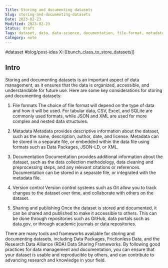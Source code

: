 ```yaml
---
Title: Storing and documenting datasets
Slug: storing-and-documenting-datasets
Date: 2023-02-23
Modified: 2023-02-23
Status: draft
Tags: dataset, data, data-science, documentation, file-format, metadata, version-control
Category: note
---
```

#dataset 
#blog/post-idea 
X::[[bunch_class_to_store_datasets]]

## Intro
Storing and documenting datasets is an important aspect of data management, as it ensures that the data is organized, accessible, and understandable for future use. Here are some key considerations for storing and documenting datasets:

1.  File formats
The choice of file format will depend on the type of data and how it will be used. For tabular data, CSV, Excel, and SQLite are commonly used formats, while JSON and XML are used for more complex and nested data structures.
    
2.  Metadata
Metadata provides descriptive information about the dataset, such as the name, description, author, date, and license. Metadata can be stored in a separate file, or embedded within the data file using formats such as Data Packages, JSON-LD, or XML.
    
3.  Documentation
Documentation provides additional information about the dataset, such as the data collection methodology, data cleaning and preprocessing steps, and any relevant citations or references. Documentation can be stored in a separate file, or integrated with the metadata file.
    
4.  Version control
Version control systems such as Git allow you to track changes to the dataset over time, and collaborate with others on the dataset.
    
5.  Sharing and publishing
Once the dataset is stored and documented, it can be shared and published to make it accessible to others. This can be done through repositories such as GitHub, data portals such as data.gov, or through academic journals or data repositories.
    

There are many tools and frameworks available for storing and documenting datasets, including Data Packages, Frictionless Data, and the Research Data Alliance (RDA) Data Sharing Frameworks. By following good practices for data management and documentation, you can ensure that your dataset is usable and reproducible by others, and can contribute to advancing research and knowledge in your field.